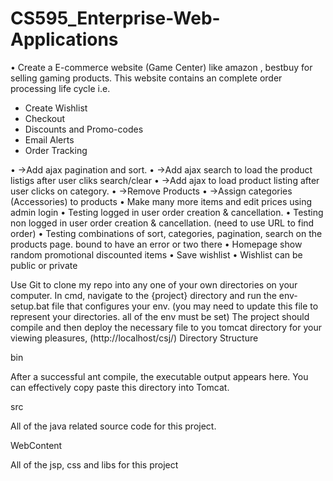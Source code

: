 # CS595_Enterprise-Web-Applications

•	Create a E-commerce website (Game Center) like amazon , bestbuy for selling gaming products. This website contains an complete order processing life cycle i.e. 
-	Create Wishlist
-	Checkout
-	Discounts and Promo-codes
-	Email Alerts
-	Order Tracking

•	->Add ajax pagination and sort.
•	->Add ajax search to load the product listigs after user cliks search/clear
•	->Add ajax to load product listing after user clicks on category.
•	->Remove Products
•	->Assign categories (Accessories) to products
•	Make many more items and edit prices using admin login
•	Testing logged in user order creation & cancellation.
•	Testing non logged in user order creation & cancellation. (need to use URL to find order)
•	Testing combinations of sort, categories, pagination, search on the products page. bound to have an error or two there
•	Homepage show random promotional discounted items
•	Save wishlist
•	Wishlist can be public or private

Use Git to clone my repo into any one of your own directories on your computer.
In cmd, navigate to the {project} directory and run the env-setup.bat file that configures your env. (you may need to update this file to represent your directories. all of the env must be set)
The project should compile and then deploy the necessary file to you tomcat directory for your viewing pleasures, (http://localhost/csj/)
Directory Structure

bin

After a successful ant compile, the executable output appears here. You can effectively copy paste this directory into Tomcat.

src

All of the java related source code for this project.

WebContent

All of the jsp, css and libs for this project
